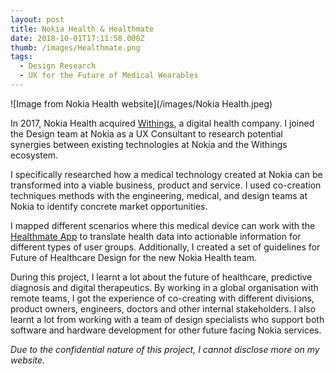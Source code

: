 ```yaml
---
layout: post
title: Nokia Health & Healthmate
date: 2018-10-01T17:11:58.000Z
thumb: /images/Healthmate.png
tags:
  - Design Research
  - UX for the Future of Medical Wearables
---
```

![Image from Nokia Health website](/images/Nokia Health.jpeg)

In 2017, Nokia Health acquired [Withings](https://www.withings.com/fi/en/store?gclid=CjwKCAjwtO7qBRBQEiwAl5WC27MZ7qJt8TCCiqUX-OjK3qLZokRXGbK1cFmMVfE4W_Abd0zMiqsuQRoCZnAQAvD_BwE&gclsrc=aw.ds), a digital health company. I joined the Design team at Nokia as a UX Consultant to research potential synergies between existing technologies at Nokia and the Withings ecosystem.

I specifically researched how a medical technology created at Nokia can be transformed into a viable business, product and service. I used co-creation techniques methods with the engineering, medical, and design teams at Nokia to identify concrete market opportunities.

I mapped different scenarios where this medical device can work with the [Healthmate App](https://apps.apple.com/us/app/withings-health-mate/id542701020) to translate health data into actionable information for different types of user groups. Additionally, I created a set of guidelines for Future of Healthcare Design for the new Nokia Health team.

During this project, I learnt a lot about the future of healthcare, predictive diagnosis and digital therapeutics. By working in a global organisation with remote teams, I got the experience of co-creating with different divisions, product owners, engineers, doctors and other internal stakeholders. I also learnt a lot from working with a team of design specialists who support both software and hardware development for other future facing Nokia services.

*Due to the confidential nature of this project, I cannot disclose more on my website.*
